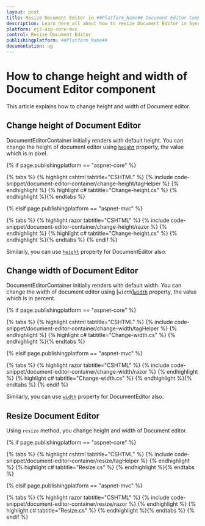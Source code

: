 ```yaml
---
layout: post
title: Resize Document Editor in ##Platform_Name## Document Editor Component
description: Learn here all about how to resize Document Editor in Syncfusion ##Platform_Name## Document Editor component of Syncfusion Essential JS 2 and more.
platform: ej2-asp-core-mvc
control: Resize Document Editor
publishingplatform: ##Platform_Name##
documentation: ug
---
```



# How to change height and width of Document Editor component

This article explains how to change height and width of Document editor.

## Change height of Document Editor

DocumentEditorContainer initially renders with default height. You can change the height of document editor using [`height`](https://help.syncfusion.com/cr/aspnetmvc-js2/Syncfusion.EJ2.DocumentEditor.DocumentEditor.html#Syncfusion_EJ2_DocumentEditor_DocumentEditor_Height) property, the value which is in pixel.

{% if page.publishingplatform == "aspnet-core" %}

{% tabs %}
{% highlight cshtml tabtitle="CSHTML" %}
{% include code-snippet/document-editor-container/change-height/tagHelper %}
{% endhighlight %}
{% highlight c# tabtitle="Change-height.cs" %}
{% endhighlight %}{% endtabs %}

{% elsif page.publishingplatform == "aspnet-mvc" %}

{% tabs %}
{% highlight razor tabtitle="CSHTML" %}
{% include code-snippet/document-editor-container/change-height/razor %}
{% endhighlight %}
{% highlight c# tabtitle="Change-height.cs" %}
{% endhighlight %}{% endtabs %}
{% endif %}



Similarly, you can use [`height`](https://help.syncfusion.com/cr/aspnetmvc-js2/Syncfusion.EJ2.DocumentEditor.DocumentEditor.html#Syncfusion_EJ2_DocumentEditor_DocumentEditor_Height) property for DocumentEditor also.

## Change width of Document Editor

DocumentEditorContainer initially renders with default width. You can change the width of document editor using [`width`][`width`](https://help.syncfusion.com/cr/aspnetmvc-js2/Syncfusion.EJ2.DocumentEditor.DocumentEditor.html#Syncfusion_EJ2_DocumentEditor_DocumentEditor_Width) property, the value which is in percent.


{% if page.publishingplatform == "aspnet-core" %}

{% tabs %}
{% highlight cshtml tabtitle="CSHTML" %}
{% include code-snippet/document-editor-container/change-width/tagHelper %}
{% endhighlight %}
{% highlight c# tabtitle="Change-width.cs" %}
{% endhighlight %}{% endtabs %}

{% elsif page.publishingplatform == "aspnet-mvc" %}

{% tabs %}
{% highlight razor tabtitle="CSHTML" %}
{% include code-snippet/document-editor-container/change-width/razor %}
{% endhighlight %}
{% highlight c# tabtitle="Change-width.cs" %}
{% endhighlight %}{% endtabs %}
{% endif %}



Similarly, you can use [`width`](https://help.syncfusion.com/cr/aspnetmvc-js2/Syncfusion.EJ2.DocumentEditor.DocumentEditor.html#Syncfusion_EJ2_DocumentEditor_DocumentEditor_Width) property for DocumentEditor also.

## Resize Document Editor

Using `resize` method, you change height and width of Document editor.

{% if page.publishingplatform == "aspnet-core" %}

{% tabs %}
{% highlight cshtml tabtitle="CSHTML" %}
{% include code-snippet/document-editor-container/resize/tagHelper %}
{% endhighlight %}
{% highlight c# tabtitle="Resize.cs" %}
{% endhighlight %}{% endtabs %}

{% elsif page.publishingplatform == "aspnet-mvc" %}

{% tabs %}
{% highlight razor tabtitle="CSHTML" %}
{% include code-snippet/document-editor-container/resize/razor %}
{% endhighlight %}
{% highlight c# tabtitle="Resize.cs" %}
{% endhighlight %}{% endtabs %}
{% endif %}

